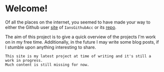 # Welcome!
Of all the places on the internet, you seemed to have made your way to either the Github user [site](https://iansgithubacc.github.io/) of `IansGithubAcc` or its [repo](https://github.com/IansGithubAcc/IansGithubAcc.github.io).

The aim of this project is to give a quick overview of the projects I'm work on in my free time. Additionally, in the future I may write some blog posts, if I stumble upon anything interesting to share.

```{note}
This site is my latest project at time of writing and it's still a work in progress. 
Much content is still missing for now. 
```
